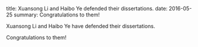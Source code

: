 title: Xuansong Li and Haibo Ye defended their dissertations.
date: 2016-05-25
summary: Congratulations to them!

Xuansong Li and Haibo Ye have defended their dissertations.

Congratulations to them!

